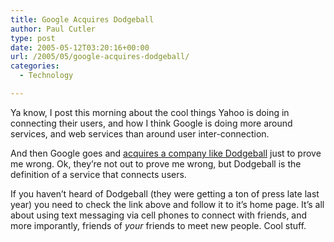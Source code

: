 ```yaml
---
title: Google Acquires Dodgeball
author: Paul Cutler
type: post
date: 2005-05-12T03:20:16+00:00
url: /2005/05/google-acquires-dodgeball/
categories:
  - Technology

---
```

Ya know, I post this morning about the cool things Yahoo is doing in connecting their users, and how I think Google is doing more around services, and web services than around user inter-connection.

And then Google goes and [acquires a company like Dodgeball][1] just to prove me wrong. Ok, they&#8217;re not out to prove me wrong, but Dodgeball is the definition of a service that connects users.

If you haven&#8217;t heard of Dodgeball (they were getting a ton of press late last year) you need to check the link above and follow it to it&#8217;s home page. It&#8217;s all about using text messaging via cell phones to connect with friends, and more imporantly, friends of _your_ friends to meet new people. Cool stuff.

 [1]: http://seattle.dodgeball.com/aboutus_dball_google.php